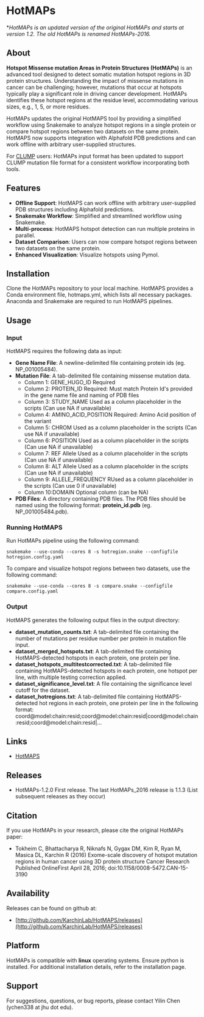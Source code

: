# HotMAPs

**HotMAPs is an updated version of the original HotMAPs and starts at version 1.2. The old HotMAPs is renamed HotMAPs-2016.* 

## About

**Hotspot Missense mutation Areas in Protein Structures (HotMAPs)** is an advanced tool designed to detect somatic mutation hotspot regions in 3D protein structures. Understanding the impact of missense mutations in cancer can be challenging; however, mutations that occur at hotspots typically play a significant role in driving cancer development. HotMAPs identifies these hotspot regions at the residue level, accommodating various sizes, e.g., 1, 5, or more residues. 

HotMAPs updates the original HotMAPS tool by providing a simplified workflow using Snakemake to analyze hotspot regions in a single protein or compare hotspot regions between two datasets on the same protein. HotMAPS now supports integration with Alphafold PDB predictions and can work offline with arbitrary user-supplied structures. 

For [CLUMP](https://github.com/KarchinLab/CLUMP) users: HotMAPs input format has been updated to support CLUMP mutation file format for a consistent workflow incorporating both tools.

## Features

* **Offline Support**: HotMAPS can work offline with arbitrary user-supplied PDB structures including Alphafold predictions.
* **Snakemake Workflow**: Simplified and streamlined workflow using Snakemake.
* **Multi-process**: HotMAPS hotspot detection can run multiple proteins in parallel.
* **Dataset Comparison**: Users can now compare hotspot regions between two datasets on the same protein.
* **Enhanced Visualization**: Visualize hotspots using Pymol.

## Installation

Clone the HotMAPs repository to your local machine. HotMAPS provides a Conda environment file, hotmaps.yml, which lists all necessary packages. Anaconda and Snakemake are required to run HotMAPS pipelines. 

## Usage
### Input
HotMAPS requires the following data as input:
* **Gene Name File**: A newline-delimited file containing protein ids (eg. NP_001005484).
* **Mutation File**: A tab-delimited file containing missense mutation data.
  * Column 1: GENE_HUGO_ID 	      Required
  * Column 2: PROTEIN_ID 	       Required: Must match Protein Id's provided in the gene name file and naming of PDB files
  * Column 3: STUDY_NAME 	       Used as a column placeholder in the scripts (Can use NA if unavailable)
  * Column 4: AMINO_ACID_POSITION  Required: Amino Acid position of the variant
  * Column 5: CHROM 	       Used as a column placeholder in the scripts (Can use NA if unavailable)
  * Column 6: POSITION 	       Used as a column placeholder in the scripts (Can use NA if unavailable)
  * Column 7: REF Allele	       Used as a column placeholder in the scripts (Can use NA if unavailable)
  * Column 8: ALT Allele	       Used as a column placeholder in the scripts (Can use NA if unavailable)
  * Column 9: ALLELE_FREQUENCY     RUsed as a column placeholder in the scripts (Can use 0 if unavailable)
  * Column 10:DOMAIN	       Optional column (can be NA)
* **PDB Files**: A directory containing PDB files. The PDB files should be named using the following format: **protein_id.pdb** (eg. NP_001005484.pdb). 


### Running HotMAPS
Run HotMAPs pipeline using the following command:

```snakemake --use-conda --cores 8 -s hotregion.snake --configfile hotregion.config.yaml```

To compare and visualize hotspot regions between two datasets, use the following command:

```snakemake --use-conda --cores 8 -s compare.snake --configfile compare.config.yaml```

### Output
HotMAPS generates the following output files in the output directory:
* **dataset_mutation_counts.txt**: A tab-delimited file containing the number of mutations per residue number per protein in mutation file input.
* **dataset_merged_hotspots.txt**: A tab-delimited file containing HotMAPS-detected hotspots in each protein, one protein per line.
* **dataset_hotspots_multitestcorrected.txt**: A tab-delimited file containing HotMAPS-detected hotspots in each protein, one hotspot per line, with multiple testing correction applied.
* **dataset_significance_level.txt**: A file containing the significance level cutoff for the dataset.
* **dataset_hotregions.txt**: A tab-delimited file containing HotMAPS-detected hot regions in each protein, one protein per line in the following format: coord@model:chain:resid;coord@model:chain:resid|coord@model:chain:resid;coord@model:chain:resid|...


## Links

* [HotMAPS](https://github.com/KarchinLab/HotMAPS_2016)


## Releases

* HotMAPs-1.2.0 First release. The last HotMAPs_2016 release is 1.1.3 (List subsequent releases as they occur)

## Citation

If you use HotMAPs in your research, please cite the original HotMAPs paper:

* Tokheim C, Bhattacharya R, Niknafs N, Gygax DM, Kim R, Ryan M, Masica DL, Karchin R (2016) Exome-scale discovery of hotspot mutation regions in human cancer using 3D protein structure Cancer Research Published OnlineFirst April 28, 2016; doi:10.1158/0008-5472.CAN-15-3190
  
## Availability

Releases can be found on github at:

* [http://github.com/KarchinLab/HotMAPS/releases](http://github.com/KarchinLab/HotMAPS/releases)

## Platform

HotMAPs is compatible with **linux** operating systems. Ensure python is installed. For additional installation details, refer to the installation page.

## Support

For suggestions, questions, or bug reports, please contact Yilin Chen (ychen338 at jhu dot edu).
